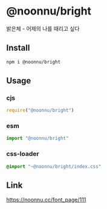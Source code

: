 # @noonnu/bright
밝은체 - 어제의 나를 때리고 싶다

## Install
```sh
npm i @noonnu/bright
```
## Usage
### cjs
```js
require("@noonnu/bright")
```
### esm
```js
import "@noonnu/bright"
```
### css-loader
```css
@import "~@noonnu/bright/index.css"
```

## Link
https://noonnu.cc/font_page/111